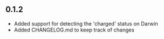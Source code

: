 ## 0.1.2
* Added support for detecting the 'charged' status on Darwin
* Added CHANGELOG.md to keep track of changes
